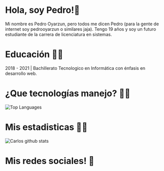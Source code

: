 # Hola, soy Pedro!👋

Mi nombre es Pedro Oyarzun, pero todos me dicen Pedro (para la gente de internet soy pedrooyarzun o similares jaja).
Tengo 19 años y soy un futuro estudiante de la carrera de licenciatura en sistemas.

# Educación 👨‍🎓

2018 - 2021 | Bachillerato Tecnologico en Informática con énfasis en desarrollo web.

# ¿Que tecnologías manejo? 👨‍💻

![Top Languages](https://github-readme-stats.vercel.app/api/top-langs/?username=pedrooyarzun-uy&layout=compact)

# Mis estadisticas 🕵️‍♂️

![Carlos github stats](https://github-readme-stats.vercel.app/api?username=pedrooyarzun-uy&show_icons=true&theme=radical)

# Mis redes sociales! 📲

